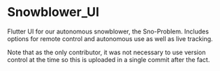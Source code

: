 # Snowblower_UI
Flutter UI for our autonomous snowblower, the Sno-Problem. Includes options for remote control and autonomous use as well as live tracking.

Note that as the only contributor, it was not necessary to use version control at the time so this is uploaded in a single commit after the fact.
